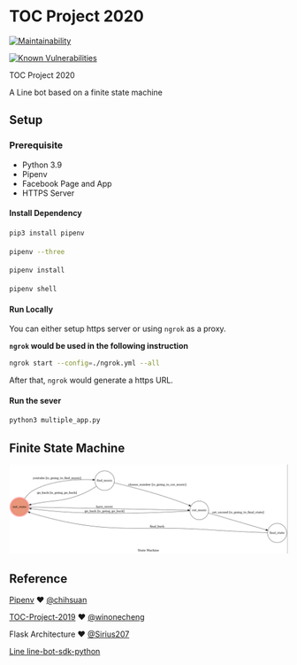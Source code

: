 # TOC Project 2020

[![Maintainability](https://api.codeclimate.com/v1/badges/dc7fa47fcd809b99d087/maintainability)](https://codeclimate.com/github/NCKU-CCS/TOC-Project-2020/maintainability)

[![Known Vulnerabilities](https://snyk.io/test/github/NCKU-CCS/TOC-Project-2020/badge.svg)](https://snyk.io/test/github/NCKU-CCS/TOC-Project-2020)


TOC Project 2020

A Line bot based on a finite state machine

## Setup

### Prerequisite
* Python 3.9
* Pipenv
* Facebook Page and App
* HTTPS Server

#### Install Dependency
```sh
pip3 install pipenv

pipenv --three

pipenv install

pipenv shell
```

#### Run Locally
You can either setup https server or using `ngrok` as a proxy.

**`ngrok` would be used in the following instruction**

```sh
ngrok start --config=./ngrok.yml --all
```

After that, `ngrok` would generate a https URL.

#### Run the sever

```sh
python3 multiple_app.py
```

## Finite State Machine
![fsm](./fsm.png)

## Reference
[Pipenv](https://medium.com/@chihsuan/pipenv-更簡單-更快速的-python-套件管理工具-135a47e504f4) ❤️ [@chihsuan](https://github.com/chihsuan)

[TOC-Project-2019](https://github.com/winonecheng/TOC-Project-2019) ❤️ [@winonecheng](https://github.com/winonecheng)

Flask Architecture ❤️ [@Sirius207](https://github.com/Sirius207)

[Line line-bot-sdk-python](https://github.com/line/line-bot-sdk-python/tree/master/examples/flask-echo)
